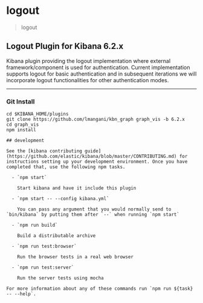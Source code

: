# logout

> logout

## Logout Plugin for Kibana 6.2.x

Kibana plugin providing the logout implementation where external framework/component is used for authentication. Current implementation supports logout for basic authentication and in subsequent iterations we will incorporate logout functionalities for other authentication modes.

---

### Git Install
```
cd $KIBANA_HOME/plugins
git clone https://github.com/lmangani/kbn_graph graph_vis -b 6.2.x
cd graph_vis
npm install

## development

See the [kibana contributing guide](https://github.com/elastic/kibana/blob/master/CONTRIBUTING.md) for instructions setting up your development environment. Once you have completed that, use the following npm tasks.

  - `npm start`

    Start kibana and have it include this plugin

  - `npm start -- --config kibana.yml`

    You can pass any argument that you would normally send to `bin/kibana` by putting them after `--` when running `npm start`

  - `npm run build`

    Build a distributable archive

  - `npm run test:browser`

    Run the browser tests in a real web browser

  - `npm run test:server`

    Run the server tests using mocha

For more information about any of these commands run `npm run ${task} -- --help`.
